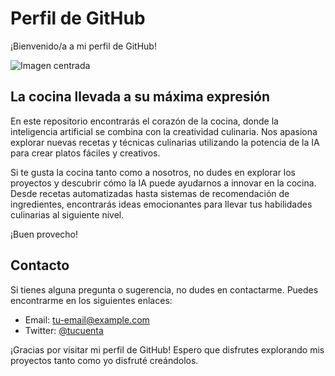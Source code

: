 # Perfil de GitHub

¡Bienvenido/a a mi perfil de GitHub!

![Imagen centrada](ruta/a/la/imagen.jpg)

## La cocina llevada a su máxima expresión

En este repositorio encontrarás el corazón de la cocina, donde la inteligencia artificial se combina con la creatividad culinaria. Nos apasiona explorar nuevas recetas y técnicas culinarias utilizando la potencia de la IA para crear platos fáciles y creativos.

Si te gusta la cocina tanto como a nosotros, no dudes en explorar los proyectos y descubrir cómo la IA puede ayudarnos a innovar en la cocina. Desde recetas automatizadas hasta sistemas de recomendación de ingredientes, encontrarás ideas emocionantes para llevar tus habilidades culinarias al siguiente nivel.

¡Buen provecho!

## Contacto

Si tienes alguna pregunta o sugerencia, no dudes en contactarme. Puedes encontrarme en los siguientes enlaces:

- Email: tu-email@example.com
- Twitter: [@tucuenta](https://twitter.com/?lang=esa)

¡Gracias por visitar mi perfil de GitHub! Espero que disfrutes explorando mis proyectos tanto como yo disfruté creándolos.
